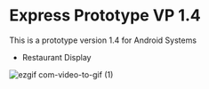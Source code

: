 # Express Prototype VP 1.4

This is a prototype version 1.4 for Android Systems

- Restaurant Display


![ezgif com-video-to-gif (1)](https://user-images.githubusercontent.com/49036494/97219488-26227080-17db-11eb-8b6a-734a9ec3b93f.gif)

